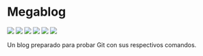 # Megablog

![](https://img.shields.io/github/stars/pandao/editor.md.svg) ![](https://img.shields.io/github/forks/Megablog/editor.md.svg) ![](https://img.shields.io/github/tag/pandao/editor.md.svg) ![](https://img.shields.io/github/release/pandao/editor.md.svg) ![](https://img.shields.io/github/issues/pandao/editor.md.svg) ![](https://img.shields.io/bower/v/editor.md.svg)

Un blog preparado para probar Git con sus respectivos comandos.
